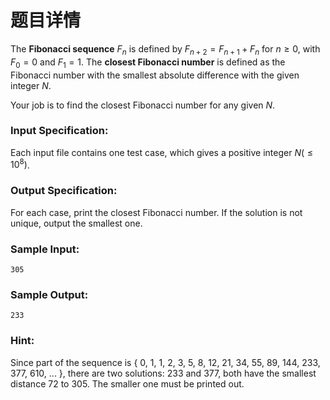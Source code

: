 # 题目详情
The **Fibonacci sequence** $F_n$ is defined by $F_{n+2} = F_{n+1} + F_n$ for $n\ge 0$, with $F_0 = 0$ and $F_1 = 1$. The **closest Fibonacci number** is defined as the Fibonacci number with the smallest absolute difference with the given integer $N$.

Your job is to find the closest Fibonacci number for any given $N$.

### Input Specification:

Each input file contains one test case, which gives a positive integer $N (\le 10^8)$.

### Output Specification:

For each case, print the closest Fibonacci number. If the solution is not unique, output the smallest one.

### Sample Input:

```
305
```

### Sample Output:

```
233
```

### Hint:

Since part of the sequence is { 0, 1, 1, 2, 3, 5, 8, 12, 21, 34, 55, 89, 144, 233, 377, 610, ... }, there are two solutions: 233 and 377, both have the smallest distance 72 to 305. The smaller one must be printed out.